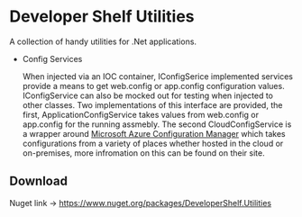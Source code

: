 # Developer Shelf Utilities
A collection of handy utilities for .Net applications.


* Config Services

    When injected via an IOC container, IConfigSerice implemented services provide a means to get web.config or app.config configuration values. IConfigService can also be mocked out for testing when injected to other classes. Two implementations of this interface are provided, the first, ApplicationConfigService takes values from web.config or app.config for the running assmebly. The second CloudConfigService is a wrapper around [Microsoft Azure Configuration Manager](https://www.nuget.org/packages/Microsoft.WindowsAzure.ConfigurationManager/3.2.3) which takes configurations from a variety of places whether hosted in the cloud or on-premises, more infromation on this can be found on their site.


## Download

Nuget link -> https://www.nuget.org/packages/DeveloperShelf.Utilities

